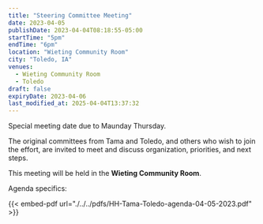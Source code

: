 ```yaml
---
title: "Steering Committee Meeting"
date: 2023-04-05
publishDate: 2023-04-04T08:18:55-05:00
startTime: "5pm"
endTime: "6pm"
location: "Wieting Community Room"
city: "Toledo, IA"
venues:
  - Wieting Community Room
  - Toledo
draft: false
expiryDate: 2023-04-06
last_modified_at: 2025-04-04T13:37:32
--- 
```


Special meeting date due to Maunday Thursday.    

The original committees from Tama and Toledo, and others who wish to join the effort, are invited to meet and discuss organization, priorities, and next steps.

This meeting will be held in the **Wieting Community Room**.

Agenda specifics:

<!-- - To be announced -->
  
{{< embed-pdf url="./../../pdfs/HH-Tama-Toledo-agenda-04-05-2023.pdf" >}}
